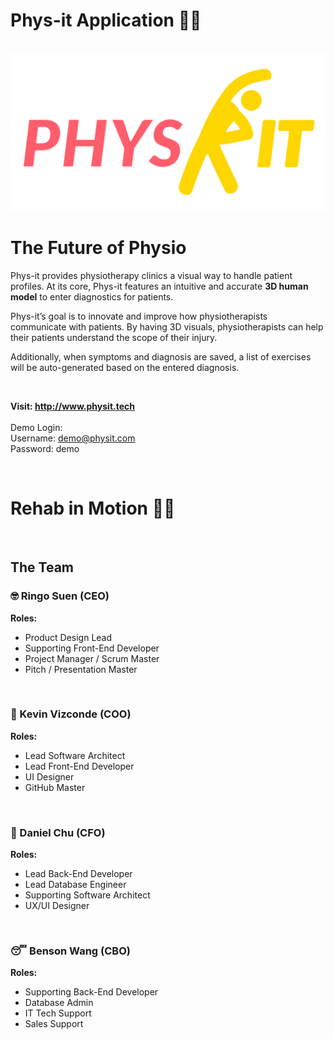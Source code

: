 # Phys-it Application 👩‍⚕️

<br/>
<img src="public/img/physit_logo.png" alt="phys-it logo" width="512" />
<br/>

# The Future of Physio
Phys-it provides physiotherapy clinics a visual way to handle patient profiles. At its core, Phys-it features an intuitive and accurate **3D human model** to enter diagnostics for patients.

Phys-it’s goal is to innovate and improve how physiotherapists communicate with patients. By having 3D visuals, physiotherapists can help their patients understand the scope of their injury.

Additionally, when symptoms and diagnosis are saved, a list of exercises will be auto-generated based on the entered diagnosis.

<br/>

**Visit: http://www.physit.tech**
<br/>
<br/>
Demo Login:  
Username: demo@physit.com  
Password: demo

<br/>

# Rehab in Motion 💪🦾
<br/>

## The Team
### 🤓 Ringo Suen (CEO)
**Roles:**
- Product Design Lead
- Supporting Front-End Developer
- Project Manager / Scrum Master
- Pitch / Presentation Master
<br/>

### 🧐 Kevin Vizconde (COO)
**Roles:**
- Lead Software Architect
- Lead Front-End Developer
- UI Designer
- GitHub Master
<br/>

### 🥶 Daniel Chu (CFO)
**Roles:**
- Lead Back-End Developer
- Lead Database Engineer
- Supporting Software Architect
- UX/UI Designer
<br/>

### 😴 Benson Wang (CBO)
**Roles:**
- Supporting Back-End Developer
- Database Admin
- IT Tech Support
- Sales Support
